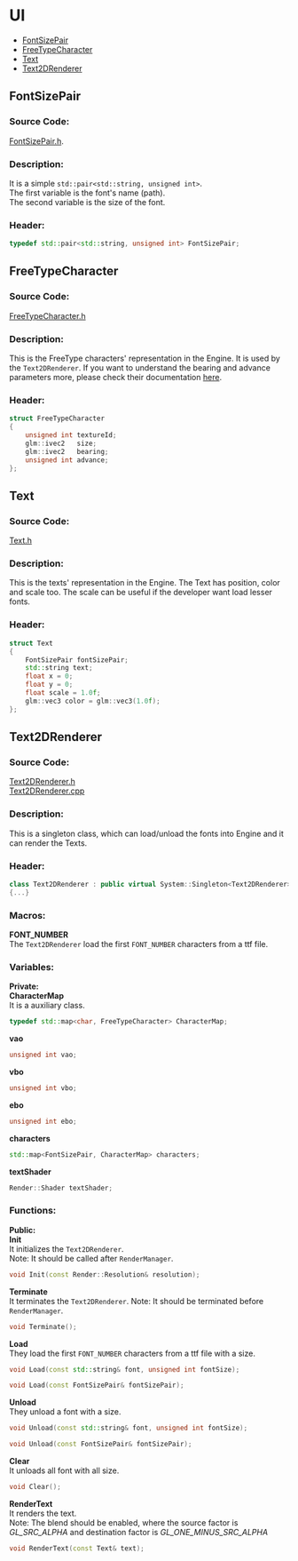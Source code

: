 # UI
- [FontSizePair](UI.md#fontsizepair)
- [FreeTypeCharacter](UI.md#freetypecharacter)
- [Text](UI.md#text)
- [Text2DRenderer](UI.md#text2drenderer)

##
## FontSizePair
### Source Code:
[FontSizePair.h](../../Learning2DEngine/Learning2DEngine/UI/FontSizePair.h).

### Description:
It is a simple `std::pair<std::string, unsigned int>`.  
The first variable is the font's name (path).  
The second variable is the size of the font.

### Header:
```cpp
typedef std::pair<std::string, unsigned int> FontSizePair;
```

##
## FreeTypeCharacter
### Source Code:
[FreeTypeCharacter.h](../../Learning2DEngine/Learning2DEngine/UI/FreeTypeCharacter.h)

### Description:
This is the FreeType characters' representation in the Engine.
It is used by the `Text2DRenderer`.
If you want to understand the bearing and advance parameters more,
please check their documentation [here](https://freetype.org/freetype2/docs/glyphs/glyphs-3.html#section-3).

### Header:
```cpp
struct FreeTypeCharacter
{
    unsigned int textureId;
    glm::ivec2   size;
    glm::ivec2   bearing;
    unsigned int advance;
};
```

##
## Text
### Source Code:
[Text.h](../../Learning2DEngine/Learning2DEngine/UI/Text.h)

### Description:
This is the texts' representation in the Engine.
The Text has position, color and scale too.
The scale can be useful if the developer want load lesser fonts.

### Header:
```cpp
struct Text
{
    FontSizePair fontSizePair;
    std::string text;
    float x = 0;
    float y = 0;
    float scale = 1.0f;
    glm::vec3 color = glm::vec3(1.0f);
};
```

##
## Text2DRenderer
### Source Code:
[Text2DRenderer.h](../../Learning2DEngine/Learning2DEngine/UI/Text2DRenderer.h)  
[Text2DRenderer.cpp](../../Learning2DEngine/Learning2DEngine/UI/Text2DRenderer.cpp)

### Description:
This is a singleton class, which can load/unload the fonts into Engine
and it can render the Texts.

### Header:
```cpp
class Text2DRenderer : public virtual System::Singleton<Text2DRenderer>
{...}
```

### Macros:
**FONT_NUMBER**  
The `Text2DRenderer` load the first `FONT_NUMBER` characters from a ttf file.

### Variables:
**Private:**  
**CharacterMap**  
It is a auxiliary class.
```cpp
typedef std::map<char, FreeTypeCharacter> CharacterMap;
```

**vao**  
```cpp
unsigned int vao;
```

**vbo**  
```cpp
unsigned int vbo;
```

**ebo**  
```cpp
unsigned int ebo;
```

**characters**  
```cpp
std::map<FontSizePair, CharacterMap> characters;
```

**textShader**  
```cpp
Render::Shader textShader;
```

### Functions:
**Public:**  
**Init**  
It initializes the `Text2DRenderer`.  
Note: It should be called after `RenderManager`.
```cpp
void Init(const Render::Resolution& resolution);
```

**Terminate**  
It terminates the `Text2DRenderer`. 
Note: It should be terminated before `RenderManager`.
```cpp
void Terminate();
```

**Load**  
They load the first `FONT_NUMBER` characters from a ttf file with a size.
```cpp
void Load(const std::string& font, unsigned int fontSize);
```
```cpp
void Load(const FontSizePair& fontSizePair);
```

**Unload**  
They unload a font with a size.
```cpp
void Unload(const std::string& font, unsigned int fontSize);
```
```cpp
void Unload(const FontSizePair& fontSizePair);
```

**Clear**  
It unloads all font with all size.
```cpp
void Clear();
```

**RenderText**  
It renders the text.  
Note: The blend should be enabled,
where the source factor is *GL_SRC_ALPHA*
and destination factor is *GL_ONE_MINUS_SRC_ALPHA*
```cpp
void RenderText(const Text& text);
```

